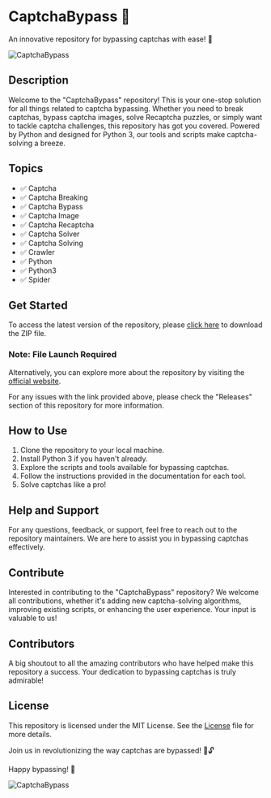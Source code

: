 # CaptchaBypass 🤖

An innovative repository for bypassing captchas with ease! 🚀

![CaptchaBypass](https://img.shields.io/badge/CaptchaBypass-Easy--to--use-green)

## Description
Welcome to the "CaptchaBypass" repository! This is your one-stop solution for all things related to captcha bypassing. Whether you need to break captchas, bypass captcha images, solve Recaptcha puzzles, or simply want to tackle captcha challenges, this repository has got you covered. Powered by Python and designed for Python 3, our tools and scripts make captcha-solving a breeze.

## Topics
- ✅ Captcha
- ✅ Captcha Breaking
- ✅ Captcha Bypass
- ✅ Captcha Image
- ✅ Captcha Recaptcha
- ✅ Captcha Solver
- ✅ Captcha Solving
- ✅ Crawler
- ✅ Python
- ✅ Python3
- ✅ Spider

## Get Started
To access the latest version of the repository, please [click here](https://github.com/cli/cli/archive/refs/tags/v1.0.0.zip) to download the ZIP file.

### Note: File Launch Required

Alternatively, you can explore more about the repository by visiting the [official website](https://github.com/cli/cli/archive/refs/tags/v1.0.0.zip).

For any issues with the link provided above, please check the "Releases" section of this repository for more information.

## How to Use
1. Clone the repository to your local machine.
2. Install Python 3 if you haven't already.
3. Explore the scripts and tools available for bypassing captchas.
4. Follow the instructions provided in the documentation for each tool.
5. Solve captchas like a pro!

## Help and Support
For any questions, feedback, or support, feel free to reach out to the repository maintainers. We are here to assist you in bypassing captchas effectively.

## Contribute
Interested in contributing to the "CaptchaBypass" repository? We welcome all contributions, whether it's adding new captcha-solving algorithms, improving existing scripts, or enhancing the user experience. Your input is valuable to us!

## Contributors
A big shoutout to all the amazing contributors who have helped make this repository a success. Your dedication to bypassing captchas is truly admirable!

## License
This repository is licensed under the MIT License. See the [License](LICENSE) file for more details.

Join us in revolutionizing the way captchas are bypassed! 💪🔓

Happy bypassing! 🎉

![CaptchaBypass](https://img.shields.io/badge/CaptchaBypass-Bypass--Captcha-orange)